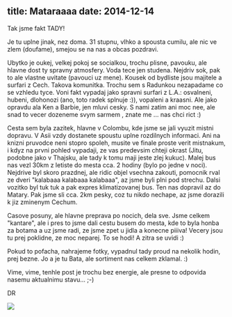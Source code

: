 title: Mataraaaa
date: 2014-12-14
---

Tak jsme fakt TADY!

Je tu uplne jinak, nez doma. 31 stupnu, vlhko a spousta cumilu, ale nic ve zlem (doufame), smejou se na nas a obcas pozdravi.

Ubytko je oukej, velkej pokoj se socialkou, trochu plisne, pavouku, ale hlavne dost ty spravny atmosfery. Voda tece jen studena. Nejdriv sok, pak to ale vlastne uvitate (pavouci uz mene). Kousek od bydliste jsou majitele a surfari z Cech. Takova komunitka. Trochu sem s Radunkou nezapadame co se vzhledu tyce. Voni fakt vypadaj jako spravni surfari z L.A.: osvalneni, hubeni, dlohonozi (ano, toto radek splnuje :)), vopaleni a kraasni. Ale jako opravdu ala Ken a Barbie, jen mluvi cesky. S nami zatim ani moc nee, ale snad to vecer dozeneme svym sarmem , znate me ... nas chci rict :)

Cesta sem byla zazitek, hlavne v Colombu, kde jsme se jali vyuzit mistni dopravu. V Asii vzdy dostanete spoustu uplne rozdilnych informaci. Ani na knizni pruvodce neni stopro spoleh, musite ve finale proste verit mistnakum, i kdyz na prvni pohled vypadaji, ze vas predevsim chteji okrast (Jitu, podobne jako v Thajsku, ale tady k tomu maji jeste zlej kukuc). Malej bus nas vezl 30km z letiste do mesta cca. 2 hodiny (bylo po jedne v noci). Nejdrive byl skoro prazdnej, ale ridic objel vsechna zakouti, pomocnik rval ze dveri "kalabaaa kalabaaa kalabaaa", az jsme byli plni pod strechu. Dalsi vozitko byl tuk tuk a pak expres klimatizovanej bus. Ten nas dopravil az do Matary. Pak jsme sli cca. 2km pesky, coz tu nikdo nechape, az jsme dorazili k jiz zminenym Cechum. 

Casove posuny, ale hlavne preprava po nocich, dela sve. Jsme celkem "kantare", ale i pres to jsme dali cestu busem do mesta, kde to byla honba za botama a uz jsme radi, ze jsme zpet u jidla a konecne piiiva! Vecery jsou tu prej poklidne, ze moc neparej. To se hodi! A zitra se uvidi :)

Pokud to pofacha, nahrajeme fotky, vypadnul tady proud na nekolik hodin, prej bezne. Jo a je tu Bata, ale sortiment nas celkem zklamal. :)

Vime, vime, tenhle post je trochu bez energie, ale presne to odpovida nasemu aktualnimu stavu... ;-)

DR

![](http://srilanka.podgorny.cz/gallery/original/20141214_135303_image.jpg)
